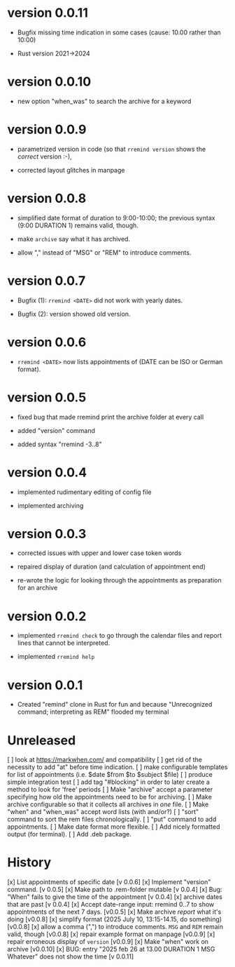# version 0.0.11

- Bugfix missing time indication in some cases (cause: 10.00 rather than 10:00)

- Rust version 2021->2024

# version 0.0.10

- new option "when_was" to search the archive for a keyword

# version 0.0.9

- parametrized version in code (so that `rremind version` shows the *correct* version :-), 

- corrected layout glitches in manpage

# version 0.0.8

- simplified date format of duration to 9:00-10:00; the previous syntax (9:00 DURATION 1) remains valid, though.

- make `archive` say what it has archived.

- allow "," instead of "MSG" or "REM" to introduce comments.

# version 0.0.7

- Bugfix (1): `rremind <DATE>` did not work with yearly dates.

- Bugfix (2): version showed old version.

# version 0.0.6

- `rremind <DATE>` now lists appointments of <DATE> (DATE can be ISO or German format).

# version 0.0.5

- fixed bug that made rremind print the archive folder at every call

- added "version" command

- added syntax "rremind -3..8" 

# version 0.0.4

- implemented rudimentary editing of config file

- implemented archiving

# version 0.0.3

- corrected issues with upper and lower case token words

- repaired display of duration (and calculation of appointment end)

- re-wrote the logic for looking through the appointments as preparation for an archive

# version 0.0.2

- implemented `rremind check` to go through the calendar files and report lines that cannot be interpreted.

- implemented `rremind help`

# version 0.0.1

- Created "remind" clone in Rust for fun and because "Unrecognized command; interpreting as REM" flooded my terminal

# Unreleased

[ ] look at <https://markwhen.com/> and compatibility
[ ] get rid of the necessity to add "at" before time indication.
[ ] make configurable templates for list of appointments (i.e. $date $from $to $subject $file)
[ ] produce simple integration test
[ ] add tag "#blocking" in order to later create a method to look for 'free' periods
[ ] Make "archive" accept a parameter specifying how old the appointments need to be for archiving.
[ ] Make archive configurable so that it collects all archives in *one* file.
[ ] Make "when" and "when_was" accept word lists (with and/or?)
[ ] "sort" command to sort the rem files chronologically.
[ ] "put" command to add appointments.
[ ] Make date format more flexible.
[ ] Add nicely formatted output (for terminal).
[ ] Add .deb package.

# History

[x] List appointments of specific date [v 0.0.6]
[x] Implement "version" command. [v 0.0.5]
[x] Make path to .rem-folder mutable [v 0.0.4]
[x] Bug: "When" fails to give the time of the appointment [v 0.0.4]
[x] archive dates that are past [v 0.0.4]
[x] Accept date-range input: rremind 0..7 to show appointments of the next 7 days. [v0.0.5]
[x] Make archive *report* what it's doing [v0.0.8]
[x] simplify format (2025 July 10, 13:15-14.15, do something) [v0.0.8]
[x] allow a comma (",") to introduce comments. `MSG` and `REM` remain valid, though [v0.0.8]
[x] repair example format on manpage [v0.0.9]
[x] repair erroneous display of `version` [v0.0.9]
[x] Make "when" work on archive [v0.0.10]
[x] BUG: entry "2025 feb 26 at 13.00 DURATION 1 MSG Whatever" does not show the time [v 0.0.11]
